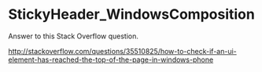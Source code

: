 # StickyHeader_WindowsComposition
Answer to this Stack Overflow question.

http://stackoverflow.com/questions/35510825/how-to-check-if-an-ui-element-has-reached-the-top-of-the-page-in-windows-phone
